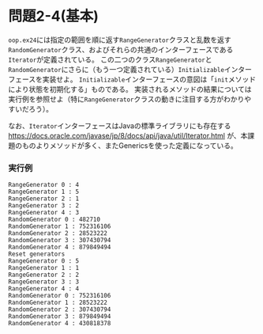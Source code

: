 # 問題2-4(基本)

`oop.ex24`には指定の範囲を順に返す`RangeGenerator`クラスと乱数を返す`RandomGenerator`クラス、およびそれらの共通のインターフェースである`Iterator`が定義されている。
この二つのクラス`RangeGenerator`と`RandomGenerator`にさらに（もう一つ定義されている）`Initializable`インターフェースを実装せよ。
`Initializable`インターフェースの意図は「`init`メソッドにより状態を初期化する」ものである。
実装されるメソッドの結果については実行例を参照せよ（特に`RangeGenerator`クラスの動きに注目する方がわかりやすいだろう）。

なお、`Iterator`インターフェースはJavaの標準ライブラリにも存在する https://docs.oracle.com/javase/jp/8/docs/api/java/util/Iterator.html が、本課題のものよりメソッドが多く、またGenericsを使った定義になっている。

### 実行例

    RangeGenerator 0 : 4
    RangeGenerator 1 : 5
    RangeGenerator 2 : 1
    RangeGenerator 3 : 2
    RangeGenerator 4 : 3
    RandomGenerator 0 : 482710
    RandomGenerator 1 : 752316106
    RandomGenerator 2 : 28523222
    RandomGenerator 3 : 307430794
    RandomGenerator 4 : 879849494
    Reset generators
    RangeGenerator 0 : 5
    RangeGenerator 1 : 1
    RangeGenerator 2 : 2
    RangeGenerator 3 : 3
    RangeGenerator 4 : 4
    RandomGenerator 0 : 752316106
    RandomGenerator 1 : 28523222
    RandomGenerator 2 : 307430794
    RandomGenerator 3 : 879849494
    RandomGenerator 4 : 430818378
